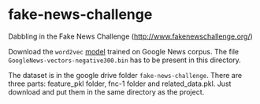 # fake-news-challenge
Dabbling in the Fake News Challenge (http://www.fakenewschallenge.org/)

Download the `word2vec` [model](https://drive.google.com/file/d/0B7XkCwpI5KDYNlNUTTlSS21pQmM/) trained on Google News corpus. The file `GoogleNews-vectors-negative300.bin` has to be present in this directory.

The dataset is in the google drive folder `fake-news-challenge`.  There are three parts: feature_pkl folder, fnc-1 folder and related_data.pkl. Just download and put them in the same directory as the project.
